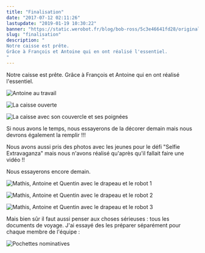 ```yaml
---
title: "Finalisation"
date: "2017-07-12 02:11:26"
lastupdate: "2019-01-19 10:30:22"
banner: "https://static.werobot.fr/blog/bob-ross/5c3e46641fd28/original.jpg"
slug: "finalisation"
description: " 
Notre caisse est prête.
Grâce à François et Antoine qui en ont réalisé l'essentiel.
"
---
```

Notre caisse est prête.
Grâce à François et Antoine qui en ont réalisé l'essentiel.

![Antoine au travail](https://static.werobot.fr/blog/bob-ross/5c3e46641fd28/50.jpg "Antoine au travail")

![La caisse ouverte](https://static.werobot.fr/blog/bob-ross/5c3e4664bf42e/50.jpg "La caisse ouverte")

![La caisse avec son couvercle et ses poignées](https://static.werobot.fr/blog/bob-ross/5c3e46654dbc0/50.jpg "La caisse avec son couvercle et ses poignées")

Si nous avons le temps, nous essayerons de la décorer demain mais nous devrons également la remplir !!!

Nous avons aussi pris des photos avec les jeunes pour le défi "Selfie Extravaganza" mais nous n'avons réalisé qu'après qu'il fallait faire une vidéo !!

Nous essayerons encore demain.

![Mathis, Antoine et Quentin avec le drapeau et le robot 1](https://static.werobot.fr/blog/bob-ross/5c3e4665c2cbd/50.jpg "Mathis, Antoine et Quentin avec le drapeau et le robot 1")

![Mathis, Antoine et Quentin avec le drapeau et le robot 2](https://static.werobot.fr/blog/bob-ross/5c3e466665949/50.jpg "Mathis, Antoine et Quentin avec le drapeau et le robot 2")

![Mathis, Antoine et Quentin avec le drapeau et le robot 3](https://static.werobot.fr/blog/bob-ross/5c3e4666cf84d/50.jpg "Mathis, Antoine et Quentin avec le drapeau et le robot 3")

Mais bien sûr il faut aussi penser aux choses sérieuses : tous les documents de voyage. J'ai essayé des les préparer séparément pour chaque membre de l'équipe :

![Pochettes nominatives](https://static.werobot.fr/blog/bob-ross/5c3e46674b444/50.jpg "Pochettes nominatives")




    